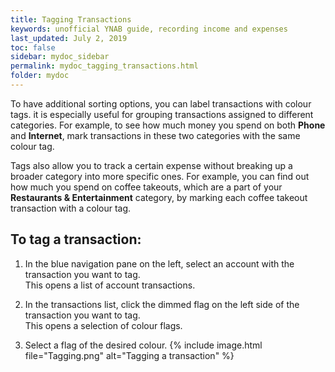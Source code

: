 ```yaml
---
title: Tagging Transactions
keywords: unofficial YNAB guide, recording income and expenses
last_updated: July 2, 2019
toc: false
sidebar: mydoc_sidebar
permalink: mydoc_tagging_transactions.html
folder: mydoc
---
```


To have additional sorting options, you can label transactions with colour tags. it is especially useful for grouping transactions assigned to different categories. For example, to see how much money you spend on both **Phone** and **Internet**, mark transactions in these two categories with the same colour tag.

Tags also allow you to track a certain expense without breaking up a broader category into more specific ones. For example, you can find out how much you spend on coffee takeouts, which are a part of your **Restaurants & Entertainment** category, by marking each coffee takeout transaction with a colour tag.

## To tag a transaction:

1.  In the blue navigation pane on the left, select an account with the transaction you want to tag. <br/>This opens a list of account transactions.

2.  In the transactions list, click the dimmed flag on the left side of the transaction you want to tag. <br/>This opens a selection of colour flags.

3.  Select a flag of the desired colour.
    {% include image.html file="Tagging.png" alt="Tagging a transaction" %}
